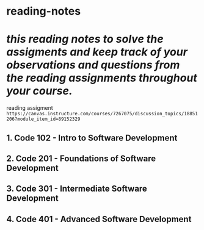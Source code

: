 # **reading-notes**

# *this reading notes to solve the assigments and  keep track of your observations and questions from the reading assignments throughout your course.*

reading assigment `https://canvas.instructure.com/courses/7267075/discussion_topics/18851206?module_item_id=89152329`

## 1.  Code 102 - Intro to Software Development
## 2.  Code 201 - Foundations of Software Development
## 3. Code 301 - Intermediate Software Development
## 4. Code 401 - Advanced Software Development